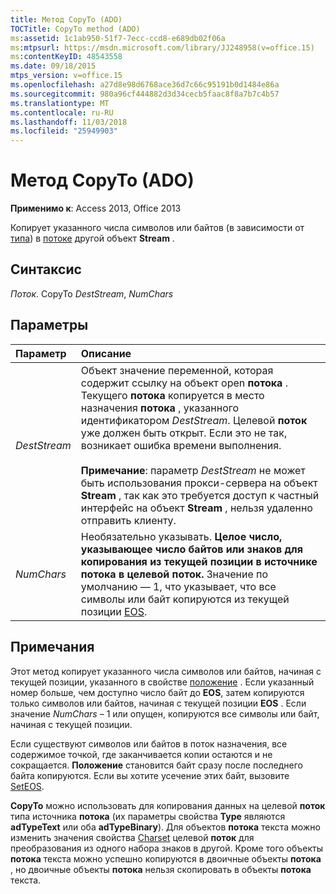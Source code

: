 ```yaml
---
title: Метод CopyTo (ADO)
TOCTitle: CopyTo method (ADO)
ms:assetid: 1c1ab950-51f7-7ecc-ccd8-e689db02f06a
ms:mtpsurl: https://msdn.microsoft.com/library/JJ248958(v=office.15)
ms:contentKeyID: 48543558
ms.date: 09/18/2015
mtps_version: v=office.15
ms.openlocfilehash: a27d8e98d6768ace36d7c66c95191b0d1484e86a
ms.sourcegitcommit: 980a96cf444882d3d34cecb5faac8f8a7b7c4b57
ms.translationtype: MT
ms.contentlocale: ru-RU
ms.lasthandoff: 11/03/2018
ms.locfileid: "25949903"
---
```

# <a name="copyto-method-ado"></a>Метод CopyTo (ADO)

**Применимо к**: Access 2013, Office 2013

Копирует указанного числа символов или байтов (в зависимости от [типа](type-property-ado-stream.md)) в [потоке](stream-object-ado.md) другой объект **Stream** .

## <a name="syntax"></a>Синтаксис

*Поток*. CopyTo *DestStream*, *NumChars*

## <a name="parameters"></a>Параметры

|Параметр|Описание|
|:--------|:----------|
|*DestStream* |Объект значение переменной, которая содержит ссылку на объект open **потока** . Текущего **потока** копируется в место назначения **потока** , указанного идентификатором *DestStream*. Целевой **поток** уже должен быть открыт. Если это не так, возникает ошибка времени выполнения.<br/><br/>**Примечание**: параметр *DestStream* не может быть использования прокси-сервера на объект **Stream** , так как это требуется доступ к частный интерфейс на объект **Stream** , нельзя удаленно отправить клиенту.|
|*NumChars* |Необязательно указывать. **Целое число, указывающее число байтов или знаков для копирования из текущей позиции в источнике **потока** в целевой **поток**.** Значение по умолчанию — 1, что указывает, что все символы или байт копируются из текущей позиции [EOS](eos-property-ado.md).|

## <a name="remarks"></a>Примечания

Этот метод копирует указанного числа символов или байтов, начиная с текущей позиции, указанного в свойстве [положение](position-property-ado.md) . Если указанный номер больше, чем доступно число байт до **EOS**, затем копируются только символов или байтов, начиная с текущей позиции **EOS** . Если значение *NumChars* – 1 или опущен, копируются все символы или байт, начиная с текущей позиции.

Если существуют символов или байтов в поток назначения, все содержимое точкой, где заканчивается копии остаются и не сокращается. **Положение** становится байт сразу после последнего байта копируются. Если вы хотите усечение этих байт, вызовите [SetEOS](seteos-method-ado.md).

**CopyTo** можно использовать для копирования данных на целевой **поток** типа источника **потока** (их параметры свойства **Type** являются **adTypeText** или оба **adTypeBinary**). Для объектов **потока** текста можно изменить значения свойства [Charset](charset-property-ado.md) целевой **поток** для преобразования из одного набора знаков в другой. Кроме того объекты **потока** текста можно успешно копируются в двоичные объекты **потока** , но двоичные объекты **потока** нельзя скопировать в объекты **потока** текста.

